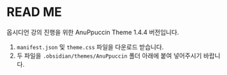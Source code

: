# READ ME
옵시디언 강의 진행을 위한 AnuPpuccin Theme  1.4.4 버전입니다. 

1. `manifest.json` 및 `theme.css` 파일을 다운로드 받습니다.
2. 두 파일을 `.obsidian/themes/AnuPpuccin` 폴더 아래에 붙여 넣어주시기 바랍니다.
